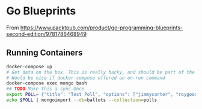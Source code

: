 # Go Blueprints

From https://www.packtpub.com/product/go-programming-blueprints-second-edition/9781786468949

## Running Containers

```sh
docker-compose up
# Get data on the box. This is really hacky, and should be part of the image.
# Would be nice if docker compose offered an on-run command
docker-compose exec mongo bash
## TODO Make this a sync.Once
export POLL='{"title": "Test Poll", "options": ["jimmycarter", "roygoode", "richardnixon", "arnoldschwarzenegger", "berniesanders"]}'
echo $POLL | mongoimport --db=ballots --collection=polls
```
